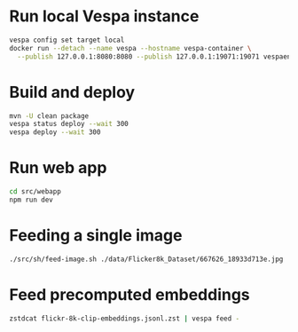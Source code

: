 # Run local Vespa instance
```bash
vespa config set target local
docker run --detach --name vespa --hostname vespa-container \
  --publish 127.0.0.1:8080:8080 --publish 127.0.0.1:19071:19071 vespaengine/vespa
```

# Build and deploy
```bash
mvn -U clean package
vespa status deploy --wait 300
vespa deploy --wait 300
```

# Run web app
```bash
cd src/webapp
npm run dev
```

# Feeding a single image

```bash
./src/sh/feed-image.sh ./data/Flicker8k_Dataset/667626_18933d713e.jpg
```

# Feed precomputed embeddings

```bash
zstdcat flickr-8k-clip-embeddings.jsonl.zst | vespa feed -
```
